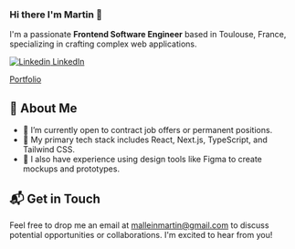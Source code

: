### Hi there I'm Martin 👋

I'm a passionate **Frontend Software Engineer** based in Toulouse, France, specializing in crafting complex web applications.

[![Linkedin](https://i.stack.imgur.com/gVE0j.png) LinkedIn](https://www.linkedin.com/in/martinmallein/)

[Portfolio](https://www.martin-mallein.dev/)


## 🚀 About Me
- 🔭 I’m currently open to contract job offers or permanent positions.
- 🌱 My primary tech stack includes React, Next.js, TypeScript, and Tailwind CSS.
- 🎨 I also have experience using design tools like Figma to create mockups and prototypes.

## 📬 Get in Touch
Feel free to drop me an email at malleinmartin@gmail.com to discuss potential opportunities or collaborations. I'm excited to hear from you!
